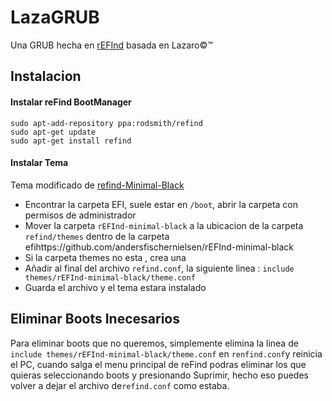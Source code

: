 # LazaGRUB

Una GRUB hecha en [rEFInd](https://sourceforge.net/projects/refind/) basada en Lazaro©™



## Instalacion

#### Instalar reFind BootManager

```
sudo apt-add-repository ppa:rodsmith/refind
sudo apt-get update
sudo apt-get install refind
```
#### Instalar Tema

Tema modificado de [refind-Minimal-Black](https://github.com/andersfischernielsen/rEFInd-minimal-black)

- Encontrar la carpeta EFI, suele estar en ```/boot```, abrir la carpeta con permisos de administrador
- Mover la carpeta  ```rEFInd-minimal-black``` a la ubicacion de la carpeta ```refind/themes``` dentro de la carpeta efihttps://github.com/andersfischernielsen/rEFInd-minimal-black
- Si la carpeta themes no esta , crea una 
- Añadir al final del archivo ```refind.conf```, la siguiente linea : ```include themes/rEFInd-minimal-black/theme.conf```
- Guarda el archivo y el tema estara instalado





## Eliminar Boots Inecesarios

Para eliminar boots que no queremos, simplemente elimina la linea de ```include themes/rEFInd-minimal-black/theme.conf```
en ```renfind.conf```y reinicia el PC, cuando salga el menu principal de reFind podras eliminar los que quieras seleccionando boots
y presionando Suprimir, hecho eso puedes volver a dejar el archivo de```refind.conf``` como estaba.

